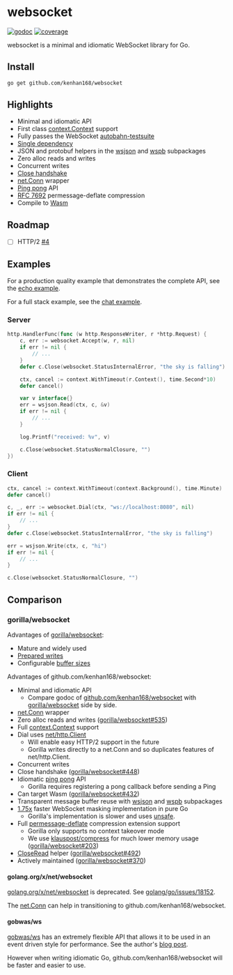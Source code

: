 # websocket

[![godoc](https://godoc.org/github.com/kenhan168/websocket?status.svg)](https://pkg.go.dev/github.com/kenhan168/websocket)
[![coverage](https://img.shields.io/badge/coverage-88%25-success)](https://nhooyrio-websocket-coverage.netlify.app)

websocket is a minimal and idiomatic WebSocket library for Go.

## Install

```bash
go get github.com/kenhan168/websocket
```

## Highlights

- Minimal and idiomatic API
- First class [context.Context](https://blog.golang.org/context) support
- Fully passes the WebSocket [autobahn-testsuite](https://github.com/crossbario/autobahn-testsuite)
- [Single dependency](https://pkg.go.dev/github.com/kenhan168/websocket?tab=imports)
- JSON and protobuf helpers in the [wsjson](https://pkg.go.dev/github.com/kenhan168/websocket/wsjson) and [wspb](https://pkg.go.dev/github.com/kenhan168/websocket/wspb) subpackages
- Zero alloc reads and writes
- Concurrent writes
- [Close handshake](https://pkg.go.dev/github.com/kenhan168/websocket#Conn.Close)
- [net.Conn](https://pkg.go.dev/github.com/kenhan168/websocket#NetConn) wrapper
- [Ping pong](https://pkg.go.dev/github.com/kenhan168/websocket#Conn.Ping) API
- [RFC 7692](https://tools.ietf.org/html/rfc7692) permessage-deflate compression
- Compile to [Wasm](https://pkg.go.dev/github.com/kenhan168/websocket#hdr-Wasm)

## Roadmap

- [ ] HTTP/2 [#4](https://github.com/nhooyr/websocket/issues/4)

## Examples

For a production quality example that demonstrates the complete API, see the
[echo example](./examples/echo).

For a full stack example, see the [chat example](./examples/chat).

### Server

```go
http.HandlerFunc(func (w http.ResponseWriter, r *http.Request) {
	c, err := websocket.Accept(w, r, nil)
	if err != nil {
		// ...
	}
	defer c.Close(websocket.StatusInternalError, "the sky is falling")

	ctx, cancel := context.WithTimeout(r.Context(), time.Second*10)
	defer cancel()

	var v interface{}
	err = wsjson.Read(ctx, c, &v)
	if err != nil {
		// ...
	}

	log.Printf("received: %v", v)

	c.Close(websocket.StatusNormalClosure, "")
})
```

### Client

```go
ctx, cancel := context.WithTimeout(context.Background(), time.Minute)
defer cancel()

c, _, err := websocket.Dial(ctx, "ws://localhost:8080", nil)
if err != nil {
	// ...
}
defer c.Close(websocket.StatusInternalError, "the sky is falling")

err = wsjson.Write(ctx, c, "hi")
if err != nil {
	// ...
}

c.Close(websocket.StatusNormalClosure, "")
```

## Comparison

### gorilla/websocket

Advantages of [gorilla/websocket](https://github.com/gorilla/websocket):

- Mature and widely used
- [Prepared writes](https://pkg.go.dev/github.com/gorilla/websocket#PreparedMessage)
- Configurable [buffer sizes](https://pkg.go.dev/github.com/gorilla/websocket#hdr-Buffers)

Advantages of github.com/kenhan168/websocket:

- Minimal and idiomatic API
  - Compare godoc of [github.com/kenhan168/websocket](https://pkg.go.dev/github.com/kenhan168/websocket) with [gorilla/websocket](https://pkg.go.dev/github.com/gorilla/websocket) side by side.
- [net.Conn](https://pkg.go.dev/github.com/kenhan168/websocket#NetConn) wrapper
- Zero alloc reads and writes ([gorilla/websocket#535](https://github.com/gorilla/websocket/issues/535))
- Full [context.Context](https://blog.golang.org/context) support
- Dial uses [net/http.Client](https://golang.org/pkg/net/http/#Client)
  - Will enable easy HTTP/2 support in the future
  - Gorilla writes directly to a net.Conn and so duplicates features of net/http.Client.
- Concurrent writes
- Close handshake ([gorilla/websocket#448](https://github.com/gorilla/websocket/issues/448))
- Idiomatic [ping pong](https://pkg.go.dev/github.com/kenhan168/websocket#Conn.Ping) API
  - Gorilla requires registering a pong callback before sending a Ping
- Can target Wasm ([gorilla/websocket#432](https://github.com/gorilla/websocket/issues/432))
- Transparent message buffer reuse with [wsjson](https://pkg.go.dev/github.com/kenhan168/websocket/wsjson) and [wspb](https://pkg.go.dev/github.com/kenhan168/websocket/wspb) subpackages
- [1.75x](https://github.com/nhooyr/websocket/releases/tag/v1.7.4) faster WebSocket masking implementation in pure Go
  - Gorilla's implementation is slower and uses [unsafe](https://golang.org/pkg/unsafe/).
- Full [permessage-deflate](https://tools.ietf.org/html/rfc7692) compression extension support
  - Gorilla only supports no context takeover mode
  - We use [klauspost/compress](https://github.com/klauspost/compress) for much lower memory usage ([gorilla/websocket#203](https://github.com/gorilla/websocket/issues/203))
- [CloseRead](https://pkg.go.dev/github.com/kenhan168/websocket#Conn.CloseRead) helper ([gorilla/websocket#492](https://github.com/gorilla/websocket/issues/492))
- Actively maintained ([gorilla/websocket#370](https://github.com/gorilla/websocket/issues/370))

#### golang.org/x/net/websocket

[golang.org/x/net/websocket](https://pkg.go.dev/golang.org/x/net/websocket) is deprecated.
See [golang/go/issues/18152](https://github.com/golang/go/issues/18152).

The [net.Conn](https://pkg.go.dev/github.com/kenhan168/websocket#NetConn) can help in transitioning
to github.com/kenhan168/websocket.

#### gobwas/ws

[gobwas/ws](https://github.com/gobwas/ws) has an extremely flexible API that allows it to be used
in an event driven style for performance. See the author's [blog post](https://medium.freecodecamp.org/million-websockets-and-go-cc58418460bb).

However when writing idiomatic Go, github.com/kenhan168/websocket will be faster and easier to use.
